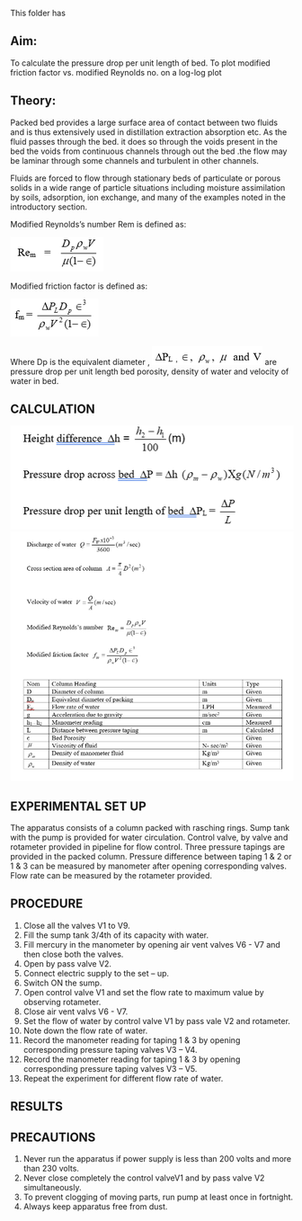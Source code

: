 This folder has

## Aim:
To calculate the pressure drop per unit length of bed. To plot modified friction factor vs. modified Reynolds no. on a log-log plot

## Theory:
Packed bed provides a large surface area of contact between two fluids and is thus extensively used in distillation extraction absorption etc. As the fluid passes through the bed. it does so through the voids present in the bed the voids from continuous channels through out the bed .the flow may be laminar through some channels and turbulent in other channels.

Fluids are forced to flow through stationary beds of particulate or porous solids in a wide range of particle situations including moisture assimilation by soils, adsorption, ion exchange, and many of the examples noted in the introductory section.

Modified Reynolds’s number Rem is defined as:

<img src="images/pic1.png" />

Modified friction factor is defined as:

<img src="images/pic2.png" />



Where Dp is the equivalent diameter , <img src="./images/pic-3.png" /> are pressure drop per unit length bed porosity, density of water and velocity of water in bed.


## CALCULATION

<img src="images/pic4.png" />

<br>

<img src="images/pic5.png" />


## EXPERIMENTAL SET UP

The apparatus consists of a column packed with rasching rings. Sump tank with the pump is provided for water circulation. Control valve, by valve and rotameter provided in pipeline for flow control. Three pressure tapings are provided in the packed column. Pressure difference between taping 1 & 2 or 1 & 3 can be measured by manometer after opening corresponding valves. Flow rate can be measured by the rotameter provided.

## PROCEDURE

1.	Close all the valves V1 to V9.
2.	Fill the sump tank 3/4th of its capacity with water.
3.	Fill mercury in the manometer by opening air vent valves V6 - V7 and then close both the valves.
4.	Open by pass valve V2.
5.	Connect electric supply to the set – up.
6.	Switch ON the sump.
7.	Open control valve V1  and set the flow rate to maximum value by observing rotameter.
8.	Close air vent valvs V6 - V7.
9.	Set the flow of water by control valve V1 by pass vale V2 and rotameter.
10.	Note down the flow rate of water.
11.	Record the manometer reading for taping 1 & 3 by opening corresponding pressure taping valves V3 – V4.
12.	Record the manometer reading for taping 1 & 3 by opening corresponding pressure taping valves V3 – V5.
13.	Repeat the experiment for different flow rate of water.

## RESULTS



## PRECAUTIONS

1.	Never run the apparatus if power supply is less than 200 volts and more than 230 volts.
2.	Never close completely the control valveV1 and by pass valve V2 simultaneously.
3.	To prevent clogging of moving parts, run pump at least once in fortnight.
4.	Always keep apparatus free from dust.

